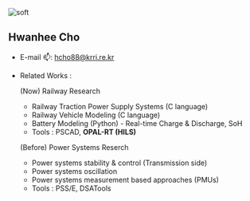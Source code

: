 ![soft](https://capsule-render.vercel.app/api?type=soft&color=auto&text=Hwanhee's&#32;Lab.&fontSize=40&animation=twinkling)

## Hwanhee Cho <a id="wave">
- E-mail 📫: hcho88@krri.re.kr
- Related Works :
  
  (Now) Railway Research
  - Railway Traction Power Supply Systems (C language)
  - Railway Vehicle Modeling (C language)
  - Battery Modeling (Python) - Real-time Charge & Discharge, SoH
  - Tools : PSCAD, **OPAL-RT (HILS)**
 
  (Before) Power Systems Reserch
  - Power systems stability & control (Transmission side)
  - Power systems oscillation
  - Power systems measurement based approaches (PMUs)
  - Tools : PSS/E, DSATools
